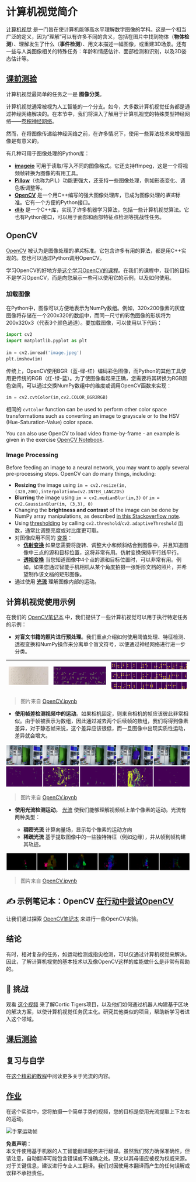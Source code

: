 # 计算机视觉简介

[计算机视觉](https://wikipedia.org/wiki/Computer_vision) 是一门旨在使计算机能够高水平理解数字图像的学科。这是一个相当广泛的定义，因为“理解”可以有许多不同的含义，包括在图片中找到物体（**物体检测**）、理解发生了什么（**事件检测**）、用文本描述一幅图像，或重建3D场景。还有一些与人类图像相关的特殊任务：年龄和情感估计、面部检测和识别，以及3D姿态估计等。

## [课前测验](https://red-field-0a6ddfd03.1.azurestaticapps.net/quiz/106)

计算机视觉最简单的任务之一是 **图像分类**。

计算机视觉通常被视为人工智能的一个分支。如今，大多数计算机视觉任务都是通过神经网络解决的。在本节中，我们将深入了解用于计算机视觉的特殊类型神经网络——[卷积神经网络](../07-ConvNets/README.md)。

然而，在将图像传递给神经网络之前，在许多情况下，使用一些算法技术来增强图像是有意义的。

有几种可用于图像处理的Python库：

* **[imageio](https://imageio.readthedocs.io/en/stable/)** 可用于读取/写入不同的图像格式。它还支持ffmpeg，这是一个将视频帧转换为图像的有用工具。
* **[Pillow](https://pillow.readthedocs.io/en/stable/index.html)**（也称为PIL）功能更强大，还支持一些图像处理，例如形态变化、调色板调整等。
* **[OpenCV](https://opencv.org/)** 是一个用C++编写的强大图像处理库，已成为图像处理的*事实*标准。它有一个方便的Python接口。
* **[dlib](http://dlib.net/)** 是一个C++库，实现了许多机器学习算法，包括一些计算机视觉算法。它也有Python接口，可以用于面部和面部特征点检测等挑战性任务。

## OpenCV

[OpenCV](https://opencv.org/) 被认为是图像处理的*事实*标准。它包含许多有用的算法，都是用C++实现的。您也可以通过Python调用OpenCV。

学习OpenCV的好地方是[这个学习OpenCV的课程](https://learnopencv.com/getting-started-with-opencv/)。在我们的课程中，我们的目标不是学习OpenCV，而是向您展示一些可以使用它的示例，以及如何使用。

### 加载图像

在Python中，图像可以方便地表示为NumPy数组。例如，320x200像素的灰度图像将存储在一个200x320的数组中，而同一尺寸的彩色图像的形状将为200x320x3（代表3个颜色通道）。要加载图像，可以使用以下代码：

```python
import cv2
import matplotlib.pyplot as plt

im = cv2.imread('image.jpeg')
plt.imshow(im)
```

传统上，OpenCV使用BGR（蓝-绿-红）编码彩色图像，而Python的其他工具使用更传统的RGB（红-绿-蓝）。为了使图像看起来正确，您需要将其转换为RGB颜色空间，可以通过交换NumPy数组中的维度或调用OpenCV函数来实现：

```python
im = cv2.cvtColor(im,cv2.COLOR_BGR2RGB)
```

相同的 `cvtColor` function can be used to perform other color space transformations such as converting an image to grayscale or to the HSV (Hue-Saturation-Value) color space.

You can also use OpenCV to load video frame-by-frame - an example is given in the exercise [OpenCV Notebook](../../../../../lessons/4-ComputerVision/06-IntroCV/OpenCV.ipynb).

### Image Processing

Before feeding an image to a neural network, you may want to apply several pre-processing steps. OpenCV can do many things, including:

* **Resizing** the image using `im = cv2.resize(im, (320,200),interpolation=cv2.INTER_LANCZOS)`
* **Blurring** the image using `im = cv2.medianBlur(im,3)` or `im = cv2.GaussianBlur(im, (3,3), 0)`
* Changing the **brightness and contrast** of the image can be done by NumPy array manipulations, as described [in this Stackoverflow note](https://stackoverflow.com/questions/39308030/how-do-i-increase-the-contrast-of-an-image-in-python-opencv).
* Using [thresholding](https://docs.opencv.org/4.x/d7/d4d/tutorial_py_thresholding.html) by calling `cv2.threshold`/`cv2.adaptiveThreshold` 函数，通常比调整亮度或对比度更可取。
* 对图像应用不同的 [变换](https://docs.opencv.org/4.5.5/da/d6e/tutorial_py_geometric_transformations.html)：
    - **[仿射变换](https://docs.opencv.org/4.5.5/d4/d61/tutorial_warp_affine.html)** 如果您需要将旋转、调整大小和倾斜结合到图像中，并且知道图像中三点的源和目标位置，这将非常有用。仿射变换保持平行线平行。
    - **[透视变换](https://medium.com/analytics-vidhya/opencv-perspective-transformation-9edffefb2143)** 当您知道图像中4个点的源和目标位置时，可以非常有用。例如，如果您通过智能手机相机从某个角度拍摄一张矩形文档的照片，并希望制作该文档的矩形图像。
* 通过使用 **[光流](https://docs.opencv.org/4.5.5/d4/dee/tutorial_optical_flow.html)** 理解图像内部的运动。

## 计算机视觉使用示例

在我们的 [OpenCV笔记本](../../../../../lessons/4-ComputerVision/06-IntroCV/OpenCV.ipynb) 中，我们提供了一些计算机视觉可以用于执行特定任务的示例：

* **对盲文书籍的照片进行预处理**。我们重点介绍如何使用阈值处理、特征检测、透视变换和NumPy操作来分离单个盲文符号，以便通过神经网络进行进一步分类。

![盲文图像](../../../../../translated_images/braille.341962ff76b1bd7044409371d3de09ced5028132aef97344ea4b7468c1208126.zh.jpeg) | ![预处理的盲文图像](../../../../../translated_images/braille-result.46530fea020b03c76aac532d7d6eeef7f6fb35b55b1001cd21627907dabef3ed.zh.png) | ![盲文符号](../../../../../translated_images/braille-symbols.0159185ab69d533909dc4d7d26a1971b51401c6a80eb3a5584f250ea880af88b.zh.png)
----|-----|-----

> 图片来自 [OpenCV.ipynb](../../../../../lessons/4-ComputerVision/06-IntroCV/OpenCV.ipynb)

* **使用帧差检测视频中的运动**。如果相机固定，则来自相机的帧应该彼此非常相似。由于帧被表示为数组，因此通过减去两个后续帧的数组，我们将得到像素差异，对于静态帧来说，这个差异应该很低，而一旦图像中出现实质性运动，差异就会增大。

![视频帧和帧差的图像](../../../../../translated_images/frame-difference.706f805491a0883c938e16447bf5eb2f7d69e812c7f743cbe7d7c7645168f81f.zh.png)

> 图片来自 [OpenCV.ipynb](../../../../../lessons/4-ComputerVision/06-IntroCV/OpenCV.ipynb)

* **使用光流检测运动**。 [光流](https://docs.opencv.org/3.4/d4/dee/tutorial_optical_flow.html) 使我们能够理解视频帧上单个像素的运动。光流有两种类型：

   - **稠密光流** 计算向量场，显示每个像素的运动方向
   - **稀疏光流** 基于提取图像中的一些独特特征（例如边缘），并从帧到帧构建其轨迹。

![光流图像](../../../../../translated_images/optical.1f4a94464579a83a10784f3c07fe7228514714b96782edf50e70ccd59d2d8c4f.zh.png)

> 图片来自 [OpenCV.ipynb](../../../../../lessons/4-ComputerVision/06-IntroCV/OpenCV.ipynb)

## ✍️ 示例笔记本：OpenCV [在行动中尝试OpenCV](../../../../../lessons/4-ComputerVision/06-IntroCV/OpenCV.ipynb)

让我们通过探索 [OpenCV笔记本](../../../../../lessons/4-ComputerVision/06-IntroCV/OpenCV.ipynb) 来进行一些OpenCV实验。

## 结论

有时，相对复杂的任务，如运动检测或指尖检测，可以仅通过计算机视觉来解决。因此，了解计算机视觉的基本技术以及像OpenCV这样的库能做什么是非常有帮助的。

## 🚀 挑战

观看 [这个视频](https://docs.microsoft.com/shows/ai-show/ai-show--2021-opencv-ai-competition--grand-prize-winners--cortic-tigers--episode-32?WT.mc_id=academic-77998-cacaste) 来了解Cortic Tigers项目，以及他们如何通过机器人构建基于区块的解决方案，以使计算机视觉任务民主化。研究其他类似的项目，帮助新学习者进入这个领域。

## [课后测验](https://red-field-0a6ddfd03.1.azurestaticapps.net/quiz/206)

## 复习与自学

在[这个精彩的教程](https://learnopencv.com/optical-flow-in-opencv/)中阅读更多关于光流的内容。

## [作业](lab/README.md)

在这个实验中，您将拍摄一个简单手势的视频，您的目标是使用光流提取上下左右的运动。

<img src="images/palm-movement.png" width="30%" alt="手掌运动帧"/>

**免责声明**：  
本文件使用基于机器的人工智能翻译服务进行翻译。虽然我们努力确保准确性，但请注意，自动翻译可能包含错误或不准确之处。原文以其母语应被视为权威来源。对于关键信息，建议进行专业人工翻译。我们对因使用本翻译而产生的任何误解或误释不承担责任。
